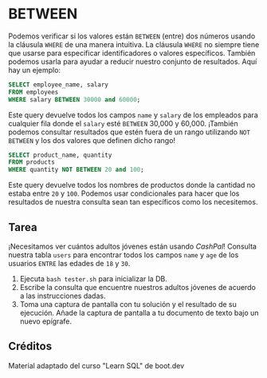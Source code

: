 # BETWEEN

Podemos verificar si los valores están `BETWEEN` (entre) dos números usando la cláusula `WHERE` de una manera intuitiva. La cláusula `WHERE` no siempre tiene que usarse para especificar identificadores o valores específicos. También podemos usarla para ayudar a reducir nuestro conjunto de resultados. Aquí hay un ejemplo:

```sql
SELECT employee_name, salary
FROM employees
WHERE salary BETWEEN 30000 and 60000;
```

Este query devuelve todos los campos `name` y `salary` de los empleados para cualquier fila donde el `salary` esté `BETWEEN` 30,000 y 60,000. ¡También podemos consultar resultados que estén fuera de un rango utilizando `NOT BETWEEN` y los dos valores que definen dicho rango!

```sql
SELECT product_name, quantity
FROM products
WHERE quantity NOT BETWEEN 20 and 100;
```

Este query devuelve todos los nombres de productos donde la cantidad no estaba entre `20` y `100`. Podemos usar condicionales para hacer que los resultados de nuestra consulta sean tan específicos como los necesitemos.

## Tarea

¡Necesitamos ver cuántos adultos jóvenes están usando *CashPal*! Consulta nuestra tabla `users` para encontrar todos los campos `name` y `age` de los usuarios `ENTRE` las edades de `18` y `30`.

1. Ejecuta `bash tester.sh` para inicializar la DB.
2. Escribe la consulta que encuentre nuestros adultos jóvenes de acuerdo a las instrucciones dadas.
3. Toma una captura de pantalla con tu solución y el resultado de su ejecución. Añade la captura de pantalla a tu documento de texto bajo un nuevo epígrafe.

## Créditos

Material adaptado del curso "Learn SQL" de boot.dev
